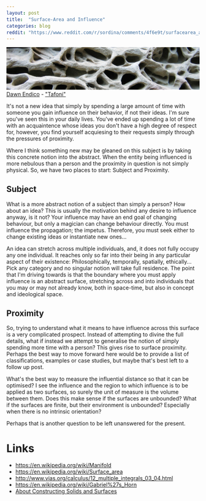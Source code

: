 ```yaml
---
layout: post
title:  "Surface-Area and Influence"
categories: blog
reddit: "https://www.reddit.com/r/sordina/comments/4f6e9t/surfacearea_and_influence_bows_and_arrows/"
---
```


<p class="attribution">
	<img src="/images/surface-area/surface2.png" class="image fit" />
	<a href="https://www.flickr.com/photos/candiedwomanire/">Dawn Endico</a> -
	<a href="https://www.flickr.com/photos/candiedwomanire/84148980/in/photolist-8rhyu-nfyFUv-bZCWfG-cvRsLN-dWW6Nt-bxN6z6-5ZZHCE-pLJmYM-4LsLhF-CWBUK-e6gKCM-qbZc5m-48srZG-5UGaAt-d7cHtS-dtvHKr-nMS6ui-eVTQE6-omoPns-hD8PjF-o54g8R-dUS2FN-nMXwba-nqnSVz-iiF8Dg-7CTC8j-7unYFj-eq5qHk-drAhVe-7KeF1y-q19BSB-sHC6yq-j6tKwW-7FHvkj-ovS5q1-jPmgVr-dCozXm-4GXcBN-eq5qCT-i1GWi8-cYTrg3-8rfPnj-kCjAxg-nMSXLP-kyFmeu-k2qcZ8-g9iNQK-nsLczT-cCg8gy-nxuaC1">"Tafoni"</a>
</p>

It's not a new idea that simply by spending a large amount of time with someone
you gain influence on their behavior, if not their ideas. I'm sure you've seen
this in your daily lives. You've ended up spending a lot of time with an
acquaintence whose ideas you don't have a high degree of respect for, however,
you find yourself acquiesing to their requests simply through the pressures of
proximity.

Where I think something new may be gleaned on this subject is by taking this
concrete notion into the abstract. When the entity being influenced is more
nebulous than a person and the proximity in question is not simply physical.
So, we have two places to start: Subject and Proximity.

<!--more-->

## Subject

What is a more abstract notion of a subject than simply a person? How about an
idea? This is usually the motivation behind any desire to influence anyway, is
it not? Your influence may have an end goal of changing behaviour, but only
a magician can change behaviour directly. You must influence the propagation;
the impetus. Therefore, you must seek either to change existing ideas or
instantiate new ones...

An idea can stretch across multiple individuals, and, it does not fully occupy
any one individual. It reaches only so far into their being in any particular
aspect of their existence: Philosophically, temporally, spatially, ethically...
Pick any category and no singular notion will take full residence.
The point that I'm driving towards is that the boundary where you must apply
influence is an abstract surface, stretching across and into individuals that
you may or may not already know, both in space-time, but also in concept and
ideological space.

## Proximity

So, trying to understand what it means to have influence across this surface is
a very complicated prospect. Instead of attempting to divine the full details, what
if instead we attempt to generalise the notion of simply spending more time with a
person? This gives rise to surface proximity. Perhaps the best way to move forward
here would be to provide a list of classifications, examples or case studies, but
maybe that's best left to a follow up post.

What's the best way to measure the influential distance so that it can be
optimised? I see the influence and the region to which influence is to be
applied as two surfaces, so surely the unit of measure is the volume between
them. Does this make sense if the surfaces are unbounded? What if the surfaces
are finite, but their environment is unbounded? Especially when there is no
intrinsic orientation?

Perhaps that is another question to be left unanswered for the present.


# Links

* <https://en.wikipedia.org/wiki/Manifold>
* <https://en.wikipedia.org/wiki/Surface_area>
* <http://www.vias.org/calculus/12_multiple_integrals_03_04.html>
* <https://en.wikipedia.org/wiki/Gabriel%27s_Horn>
* [About Constructing Solids and Surfaces](https://knowledge.autodesk.com/support/autocad/learn-explore/caas/CloudHelp/cloudhelp/2016/ENU/AutoCAD-Core/files/GUID-44020C98-A94C-42C9-976B-D032FEF014E6-htm.html)
